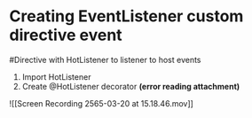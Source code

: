 # Creating EventListener custom directive event  
#Directive with HotListener to listener to host events

1. Import HotListener
2. Create @HotListener decorator
 **(error reading attachment)**

![[Screen Recording 2565-03-20 at 15.18.46.mov]]